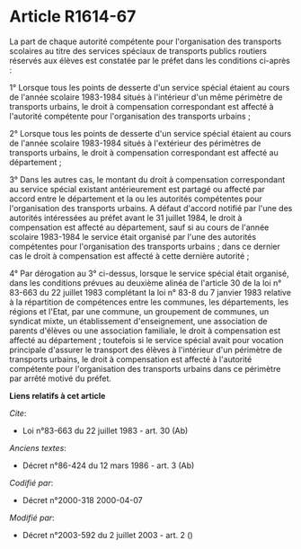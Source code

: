 # Article R1614-67

La part de chaque autorité compétente pour l'organisation des transports scolaires au titre des services spéciaux de
transports publics routiers réservés aux élèves est constatée par le préfet dans les conditions ci-après : 

1° Lorsque tous les points de desserte d'un service spécial étaient au cours de l'année scolaire 1983-1984 situés à
l'intérieur d'un même périmètre de transports urbains, le droit à compensation correspondant est affecté à l'autorité
compétente pour l'organisation des transports urbains ; 

2° Lorsque tous les points de desserte d'un service spécial étaient au cours de l'année scolaire 1983-1984 situés à
l'extérieur des périmètres de transports urbains, le droit à compensation correspondant est affecté au département ; 

3° Dans les autres cas, le montant du droit à compensation correspondant au service spécial existant antérieurement est
partagé ou affecté par accord entre le département et la ou les autorités compétentes pour l'organisation des transports
urbains. A défaut d'accord notifié par l'une des autorités intéressées au préfet avant le 31 juillet 1984, le droit à
compensation est affecté au département, sauf si au cours de l'année scolaire 1983-1984 le service était organisé par l'une
des autorités compétentes pour l'organisation des transports urbains ; dans ce dernier cas le droit à compensation est
affecté à cette dernière autorité ; 

4° Par dérogation au 3° ci-dessus, lorsque le service spécial était organisé, dans les conditions prévues au deuxième alinéa
de l'article 30 de la loi n° 83-663 du 22 juillet 1983 complétant la loi n° 83-8 du 7 janvier 1983 relative à la répartition
de compétences entre les communes, les départements, les régions et l'Etat, par une commune, un groupement de communes, un
syndicat mixte, un établissement d'enseignement, une association de parents d'élèves ou une association familiale, le droit à
compensation est affecté au département ; toutefois si le service spécial avait pour vocation principale d'assurer le
transport des élèves à l'intérieur d'un périmètre de transports urbains, le droit à compensation est affecté à l'autorité
compétente pour l'organisation des transports urbains dans ce périmètre par arrêté motivé du préfet.

**Liens relatifs à cet article**

_Cite_:

  - Loi n°83-663 du 22 juillet 1983 - art. 30 (Ab)

_Anciens textes_:

  - Décret n°86-424 du 12 mars 1986 - art. 3 (Ab)

_Codifié par_:

  - Décret n°2000-318 2000-04-07

_Modifié par_:

  - Décret n°2003-592 du 2 juillet 2003 - art. 2 ()
